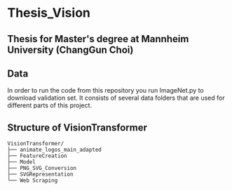 # Thesis_Vision
## Thesis for Master's degree at Mannheim University (ChangGun Choi)

## Data
In order to run the code from this repository you run ImageNet.py to download validation set. 
It consists of several data folders that are used for different parts of this project.

## Structure of VisionTransformer
```
VisionTransformer/
├── animate_logos_main_adapted
├── FeatureCreation
├── Model
├── PNG_SVG_Conversion
├── SVGRepresentation
└── Web Scraping
```

